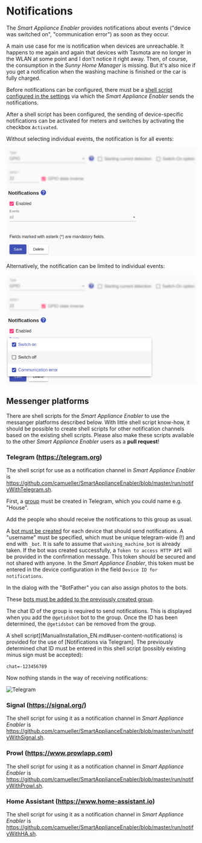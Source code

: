# Notifications
The *Smart Appliance Enabler* provides notifications about events ("device was switched on", "communication error") as soon as they occur.

A main use case for me is notification when devices are unreachable. It happens to me again and again that devices with Tasmota are no longer in the WLAN at some point and I don't notice it right away. Then, of course, the consumption in the *Sunny Home Manager* is missing. But it's also nice if you get a notification when the washing machine is finished or the car is fully charged.

Before notifications can be configured, there must be a [shell script configured in the settings](Settings_EN.md#user-content-notifications) via which the *Smart Appliance Enabler* sends the notifications.

After a shell script has been configured, the sending of device-specific notifications can be activated for meters and switches by activating the checkbox `Activated`.

Without selecting individual events, the notification is for all events:

![Alle Ereignisse](../pics/fe/NotificationsAll_EN.png)

Alternatively, the notification can be limited to individual events:

![Ausgewählte Ereignisse](../pics/fe/NotificationsSome_EN.png)

## Messenger platforms
There are shell scripts for the *Smart Appliance Enabler* to use the messanger platforms described below. With little shell script know-how, it should be possible to create shell scripts for other notification channels based on the existing shell scripts. Please also make these scripts available to the other *Smart Appliance Enabler* users as a **pull request**!

### Telegram (https://telegram.org)
The shell script for use as a notification channel in *Smart Appliance Enabler* is https://github.com/camueller/SmartApplianceEnabler/blob/master/run/notifyWithTelegram.sh.

First, a [group](https://telegram.org/faq/de#f-wie-kann-ich-eine-gruppe-erstellen-erstellen) must be created in Telegram, which you could name e.g. "House".

Add the people who should receive the notifications to this group as usual.

A [bot must be created](https://core.telegram.org/bots#3-how-do-i-create-a-bot) for each device that should send notifications. A "username" must be specified, which must be unique telegram-wide (!) and end with `_bot`. It is safe to assume that `washing_machine_bot` is already taken. If the bot was created successfully, a `Token to access HTTP API` will be provided in the confirmation message. This token should be secured and not shared with anyone. In the *Smart Appliance Enabler*, this token must be entered in the device configuration in the field `Device ID for notifications`.

In the dialog with the "BotFather" you can also assign photos to the bots.

These [bots must be added to the previously created group](https://telegram.org/faq/en#f-how-can-ich-ich-more-members-added-and-was-ist-ein-invite).

The chat ID of the group is required to send notifications. This is displayed when you add the `@getidsbot` bot to the group. Once the ID has been determined, the `@getidsbot` can be removed from the group.

A shell script](ManualInstallation_EN.md#user-content-notifications) is provided for the use of [Notifications via Telegram]. The previously determined chat ID must be entered in this shell script (possibly existing minus sign must be accepted):
```
chat=-123456789
```

Now nothing stands in the way of receiving notifications:

![Telegram](../pics/Telegram.jpg)

### Signal (https://signal.org/)
The shell script for using it as a notification channel in *Smart Appliance Enabler* is https://github.com/camueller/SmartApplianceEnabler/blob/master/run/notifyWithSignal.sh.

### Prowl (https://www.prowlapp.com)
The shell script for using it as a notification channel in *Smart Appliance Enabler* is https://github.com/camueller/SmartApplianceEnabler/blob/master/run/notifyWithProwl.sh.

### Home Assistant (https://www.home-assistant.io)
The shell script for using it as a notification channel in *Smart Appliance Enabler* is https://github.com/camueller/SmartApplianceEnabler/blob/master/run/notifyWithHA.sh.
